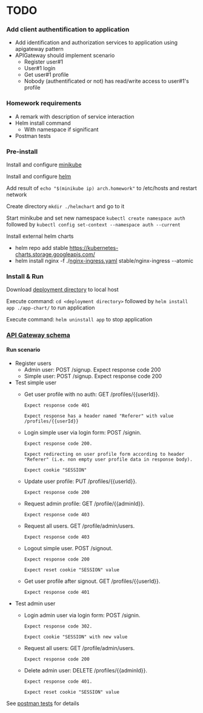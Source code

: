 # TODO

### Add client authentification to application
* Add identification and authorization services to application using apigateway pattern
* APIGateway should implement scenario
  * Register user#1
  * User#1 login
  * Get user#1 profile
  * Nobody (authentificated or not) has read/write access to user#1's profile

### Homework requirements
* A remark with description of service interaction
* Helm install command
  * With namespace if significant  
* Postman tests

### Pre-install
Install and configure [minikube](https://kubernetes.io/docs/tasks/tools/install-minikube/)

Install and configure [helm](https://helm.sh/docs/intro/install/)

Add result of ```echo "$(minikube ip) arch.homework"``` to /etc/hosts and restart network

Create directory ```mkdir ./helmchart``` and go to it

Start minikube and set new namespace ```kubectl create namespace auth``` followed by ```kubectl config set-context --namespace auth --current```

Install external helm charts 
* helm repo add stable https://kubernetes-charts.storage.googleapis.com/
* helm install nginx -f ./[nginx-ingress.yaml](https://github.com/DmitryAEfimov/otusSoftwareArchitect/blob/lesson09_auth/helm/nginx-ingress.yaml) stable/nginx-ingress --atomic
 
### Install & Run
Download [deployment directory](https://github.com/DmitryAEfimov/otusSoftwareArchitect/tree/lesson09_auth/helm) to local host

Execute command: ```cd <deployment directory>``` followed by ```helm install app ./app-chart/``` to run application

Execute command: ```helm uninstall app``` to stop application

### [API Gateway schema](https://github.com/DmitryAEfimov/otusSoftwareArchitect/blob/lesson09_auth/src/main/resources/data/api_gateway_schema.pdf)
    
#### Run scenario
* Register users
  * Admin user: POST /signup. Expect response code 200
  * Simple user: POST /signup. Expect response code 200
* Test simple user
  * Get user profile with no auth: GET /profiles/{{userId}}.
   
        Expect response code 401
        
        Expect response has a header named "Referer" with value /profiles/{{userId}}
  * Login simple user via login form: POST /signin.
        
        Expect response code 200.
        
        Expect redirecting on user profile form according to header "Referer" (i.e. non empty user profile data in response body).
        
        Expect cookie "SESSION"
  * Update user profile: PUT /profiles/{{userId}}.
  
        Expect response code 200
  * Request admin profile: GET /profile/{{adminId}}.
        
        Expect response code 403
  * Request all users. GET /profile/admin/users.
        
        Expect response code 403
  * Logout simple user. POST /signout.
        
        Expect response code 200
        
        Expect reset cookie "SESSION" value
  * Get user profile after signout. GET /profiles/{{userId}}.
  
        Expect response code 401
* Test admin user
  * Login admin user via login form: POST /signin.
        
        Expect response code 302.
        
        Expect cookie "SESSION" with new value
  * Request all users: GET /profile/admin/users.
        
        Expect response code 200
  * Delete admin user: DELETE /profiles/{{adminId}}.
        
        Expect response code 401.
        
        Expect reset cookie "SESSION" value
  
See [postman tests](https://github.com/DmitryAEfimov/otusSoftwareArchitect/blob/lesson09_auth/src/test/resources/postman) for details
